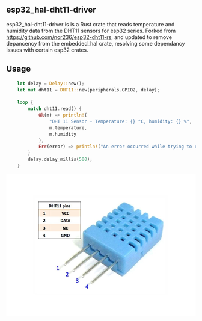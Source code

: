 
## esp32_hal-dht11-driver

esp32_hal-dht11-driver is is a Rust crate that reads temperature and humidity data from the DHT11 sensors for esp32 series. Forked from https://github.com/nor236/esp32-dht11-rs, and updated to remove depancency from the embedded_hal crate, resolving some dependancy issues with certain esp32 crates. 


## Usage
 
 
```rust
    let delay = Delay::new();
    let mut dht11 = DHT11::new(peripherals.GPIO2, delay);

    loop { 
        match dht11.read() {
            Ok(m) => println!(
                "DHT 11 Sensor - Temperature: {} °C, humidity: {} %",
                m.temperature,
                m.humidity
            ),
            Err(error) => println!("An error occurred while trying to read sensor: {:?}", error),
        }
        delay.delay_millis(500);
    }

 ```


![dht11](image/dht11_temperature_humidity_sensor.jpg)
